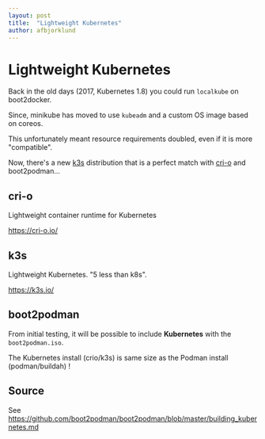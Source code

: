 ```yaml
---
layout: post
title:  "Lightweight Kubernetes"
author: afbjorklund
---
```


# Lightweight Kubernetes

Back in the old days (2017, Kubernetes 1.8) you could run `localkube` on boot2docker.

Since, minikube has moved to use `kubeadm` and a custom OS image based on coreos.

This unfortunately meant resource requirements doubled, even if it is more "compatible".

Now, there's a new [k3s](https://k3s.io/) distribution that is a perfect match with [cri-o](https://cri-o.io/) and boot2podman...

## cri-o

Lightweight container runtime for Kubernetes

<https://cri-o.io/>

## k3s

Lightweight Kubernetes. "5 less than k8s".

<https://k3s.io/>

## boot2podman

From initial testing, it will be possible to include **Kubernetes** with the `boot2podman.iso`.

The Kubernetes install (crio/k3s) is same size as the Podman install (podman/buildah) !

## Source

See <https://github.com/boot2podman/boot2podman/blob/master/building_kubernetes.md>
